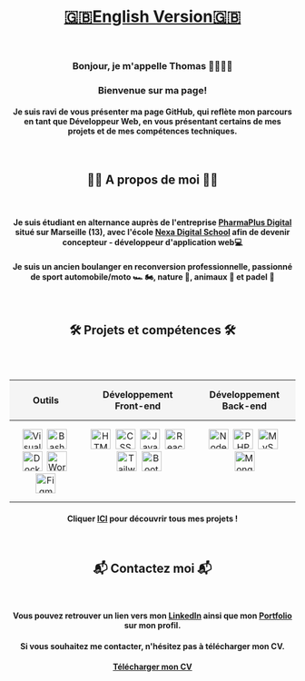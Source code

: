 <div align="center">
  
# [🇬🇧English Version🇬🇧](EN.md)

<br/>

<h3> Bonjour, je m'appelle Thomas 👨🏼‍💻👋</h3>

<h3>Bienvenue sur ma page!</h3>

<h4>Je suis ravi de vous présenter ma page GitHub, qui reflète mon parcours en tant que Développeur Web, en vous présentant certains de mes projets et de mes compétences techniques.</h4>

<br/>

<h2>🙋‍♂️ A propos de moi 🙋‍♂️</h2>

<br/>

<h4>Je suis étudiant en alternance auprès de l'entreprise <a href="https://pharmaplusdigital.com/" target="_blank">PharmaPlus Digital</a> situé sur Marseille (13), avec l'école <a href="https://www.nexa.fr/" target="_blank">Nexa Digital School</a> afin de devenir concepteur - développeur d'application web💻</h4>

<h4>Je suis un ancien boulanger en reconversion professionnelle, passionné de sport automobile/moto 🏎️ 🏍️, nature 🌱, animaux 🦁 et padel 🎾</h4>

<br/>

<h2>🛠️ Projets et compétences 🛠️</h2>

<br/>
<br/>

<table align="center" style="border-collapse: collapse; text-align: center; width: 100%;">
  <thead>
    <tr style="background-color: #f5f5f5;">
      <th style="padding: 15px;">Outils</th>
      <th style="padding: 15px;">Développement Front-end</th>
      <th style="padding: 15px;">Développement Back-end</th>
    </tr>
  </thead>
  <tbody>
    <tr>
      <td style="padding: 15px; vertical-align: top;">
        <img src="https://skillicons.dev/icons?i=vscode" width="35" height="35" alt="Visual Studio Code" title="Visual Studio Code" />&nbsp;
        <img src="https://skillicons.dev/icons?i=bash" width="35" height="35" alt="Bash" title="Bash" />&nbsp;
        <img src="https://skillicons.dev/icons?i=docker" width="35" height="35" alt="Docker" title="Docker" />&nbsp;
        <img src="https://skillicons.dev/icons?i=wordpress" width="35" height="35" alt="Wordpress" title="Wordpress" />&nbsp;
        <img src="https://skillicons.dev/icons?i=figma" width="35" height="35" alt="Figma" title="Figma" />     
      </td>
      <td style="padding: 15px; vertical-align: top;">
        <img src="https://skillicons.dev/icons?i=html" width="35" height="35" alt="HTML5" title="HTML5" />&nbsp;
        <img src="https://skillicons.dev/icons?i=css" width="35" height="35" alt="CSS" title="CSS" />&nbsp;
        <img src="https://skillicons.dev/icons?i=js" width="35" height="35" alt="JavaScript" title="JavaScript" />&nbsp;
        <img src="https://skillicons.dev/icons?i=react" width="35" height="35" alt="React" title="React" />&nbsp;
        <img src="https://skillicons.dev/icons?i=tailwind" width="35" height="35" alt="Tailwind CSS" title="Tailwind CSS" />&nbsp;
        <img src="https://skillicons.dev/icons?i=bootstrap" width="35" height="35" alt="Bootstrap CSS" title="Bootstrap CSS" />&nbsp;
      </td>
      <td style="padding: 15px; vertical-align: top;">
        <img src="https://skillicons.dev/icons?i=nodejs" width="35" height="35" alt="Node.js" title="Node.js" />&nbsp;
        <img src="https://skillicons.dev/icons?i=php" width="35" height="35" alt="PHP" title="PHP" />&nbsp;
        <img src="https://skillicons.dev/icons?i=mysql" width="35" height="35" alt="MySQL" title="MySQL" />&nbsp;
        <img src="https://skillicons.dev/icons?i=mongodb" width="35" height="35" alt="MongoDB" title="MongoDB" />    
      </td>
    </tr>
  </tbody>
</table>

<h4>Cliquer <a href="https://github.com/ThomasMaingre?tab=repositories" target="_blank">ICI</a> pour découvrir tous mes projets !</h4>

<br/>

<h2>📬 Contactez moi 📬</h2>

<br/>

<h4>Vous pouvez retrouver un lien vers mon <a href="https://www.linkedin.com/in/thomas-maingre/" target="_blank">LinkedIn</a> ainsi que mon <a href="https://thomasmaingre.com" target="_blank">Portfolio</a> sur mon profil.</h4>

<h4>Si vous souhaitez me contacter, n'hésitez pas à télécharger mon CV.</h4>

<h4><a href="https://drive.google.com/file/d/12HUi6E5sfJJs1bSdgxr6xsmZhET66iTy/view?usp=drive_link" target="_blank">Télécharger mon CV</a></h4>

</div>

